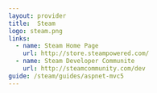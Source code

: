 ```yaml
---
layout: provider
title:  Steam
logo: steam.png
links:
  - name: Steam Home Page
    url: http://store.steampowered.com/
  - name: Steam Developer Communite
    url: http://steamcommunity.com/dev
guide: /steam/guides/aspnet-mvc5
---
```


